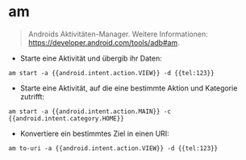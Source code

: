 # am

> Androids Aktivitäten-Manager.
> Weitere Informationen: <https://developer.android.com/tools/adb#am>.

- Starte eine Aktivität und übergib ihr Daten:

`am start -a {{android.intent.action.VIEW}} -d {{tel:123}}`

- Starte eine Aktivität, auf die eine bestimmte Aktion und Kategorie zutrifft:

`am start -a {{android.intent.action.MAIN}} -c {{android.intent.category.HOME}}`

- Konvertiere ein bestimmtes Ziel in einen URI:

`am to-uri -a {{android.intent.action.VIEW}} -d {{tel:123}}`
